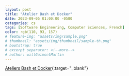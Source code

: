 ```yaml
---
layout: post
title: "Atelier Bash et Docker"
date: 2023-09-05 01:00:00 -0500
categories: cs
tags: [Software Engineering, Computer Sciences, French]
color: rgb(110, 93, 157)
# feature-img: "assets/img/sample.png"
# thumbnail: "assets/img/thumbnail/sample-th.png"
# bootstrap: true
# excerpt_separator: <!--more-->
# author: willGuimontMartin
---
```


[Ateliers Bash et Docker](/assets/papers/AteliersBashDocker.pdf){:target="_blank"}
